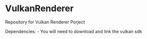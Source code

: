 # VulkanRenderer

Repository for Vulkan Renderer Porject

Dependencies:
	- You will need to download and link the vulkan sdk
